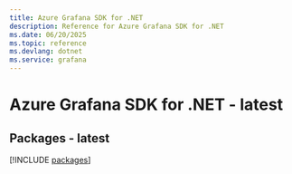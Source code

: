 ```yaml
---
title: Azure Grafana SDK for .NET
description: Reference for Azure Grafana SDK for .NET
ms.date: 06/20/2025
ms.topic: reference
ms.devlang: dotnet
ms.service: grafana
---
```

# Azure Grafana SDK for .NET - latest
## Packages - latest
[!INCLUDE [packages](grafana-index.md)]